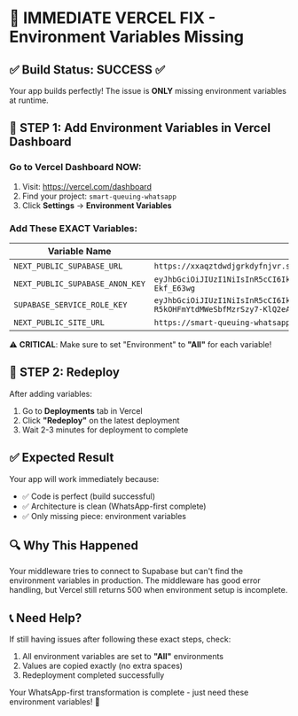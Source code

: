 # 🚨 IMMEDIATE VERCEL FIX - Environment Variables Missing

## ✅ Build Status: SUCCESS ✅

Your app builds perfectly! The issue is **ONLY** missing environment variables at runtime.

## 🔧 STEP 1: Add Environment Variables in Vercel Dashboard

### Go to Vercel Dashboard NOW:

1. Visit: https://vercel.com/dashboard
2. Find your project: `smart-queuing-whatsapp`
3. Click **Settings** → **Environment Variables**

### Add These EXACT Variables:

| Variable Name                   | Value                                                                                                                                                                                                                         | Environment |
| ------------------------------- | ----------------------------------------------------------------------------------------------------------------------------------------------------------------------------------------------------------------------------- | ----------- |
| `NEXT_PUBLIC_SUPABASE_URL`      | `https://xxaqztdwdjgrkdyfnjvr.supabase.co`                                                                                                                                                                                    | **All**     |
| `NEXT_PUBLIC_SUPABASE_ANON_KEY` | `eyJhbGciOiJIUzI1NiIsInR5cCI6IkpXVCJ9.eyJpc3MiOiJzdXBhYmFzZSIsInJlZiI6Inh4YXF6dGR3ZGpncmtkeWZuanZyIiwicm9sZSI6ImFub24iLCJpYXQiOjE3NTQ4NjkyNTYsImV4cCI6MjA3MDQ0NTI1Nn0.mr35VgacJYZTc35lAbn5KQ5BsV8ElucEp-Ekf_E63wg`            | **All**     |
| `SUPABASE_SERVICE_ROLE_KEY`     | `eyJhbGciOiJIUzI1NiIsInR5cCI6IkpXVCJ9.eyJpc3MiOiJzdXBhYmFzZSIsInJlZiI6Inh4YXF6dGR3ZGpncmtkeWZuanZyIiwicm9sZSI6InNlcnZpY2Vfcm9sZSIsImlhdCI6MTc1NDg2OTI1NiwiZXhwIjoyMDcwNDQ1MjU2fQ.q3zsVFuZvT57-R5kOHFmYtdMWeSbfMzrSzy7-KlQ2eA` | **All**     |
| `NEXT_PUBLIC_SITE_URL`          | `https://smart-queuing-whatsapp-oud7gvd2b-mostafa-lameys-projects.vercel.app`                                                                                                                                                 | **All**     |

⚠️ **CRITICAL**: Make sure to set "Environment" to **"All"** for each variable!

## 🚀 STEP 2: Redeploy

After adding variables:

1. Go to **Deployments** tab in Vercel
2. Click **"Redeploy"** on the latest deployment
3. Wait 2-3 minutes for deployment to complete

## ✅ Expected Result

Your app will work immediately because:

- ✅ Code is perfect (build successful)
- ✅ Architecture is clean (WhatsApp-first complete)
- ✅ Only missing piece: environment variables

## 🔍 Why This Happened

Your middleware tries to connect to Supabase but can't find the environment variables in production. The middleware has good error handling, but Vercel still returns 500 when environment setup is incomplete.

## 📞 Need Help?

If still having issues after following these exact steps, check:

1. All environment variables are set to **"All"** environments
2. Values are copied exactly (no extra spaces)
3. Redeployment completed successfully

Your WhatsApp-first transformation is complete - just need these environment variables! 🎉
